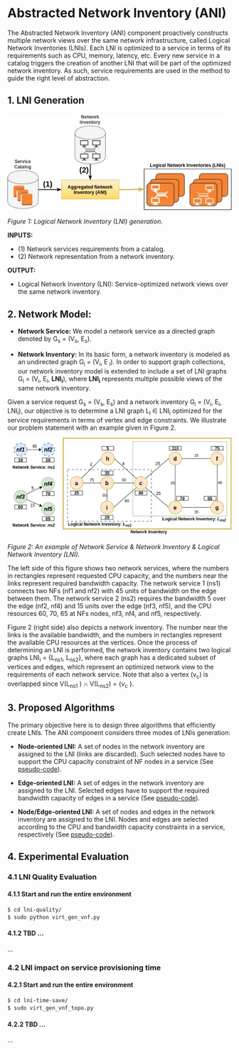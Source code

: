 # Abstracted Network Inventory (ANI)

The Abstracted Network Inventory (ANI) component proactively constructs multiple network views over the same network infrastructure, called Logical Network Inventories (LNIs). Each LNI is optimized to a service in terms of its requirements such as CPU, memory, latency, etc. Every new service in a catalog triggers the creation of another LNI that will be part of the optimized network inventory. As such, service requirements are used in the method to guide the right level of abstraction.

## 1. LNI Generation

![N|Solid](./figures/lni-gen.jpg)

*Figure 1: Logical Network Inventory (LNI) generation.*

**INPUTS:**
- (1) Network services requirements from a catalog.
- (2) Network representation from a network inventory.

**OUTPUT:**
- Logical Network Inventory (LNI): Service-optimized network views over the same network inventory.

## 2. Network Model:

- **Network Service:** We model a network service as a directed graph denoted by G<sub>s</sub> = (V<sub>s</sub>, E<sub>s</sub>).

- **Network Inventory:** In its basic form, a network inventory is modeled as an undirected graph G<sub>i</sub> = (V<sub>i</sub>, E<sub> i</sub>). In order to support graph collections, our network inventory model is extended to include a set of LNI graphs
G<sub>i</sub> = (V<sub>i</sub>, E<sub>i</sub>, **LNI<sub>i</sub>**), where **LNI<sub>i</sub>** represents multiple possible views of the same network inventory.

Given a service request G<sub>s</sub> = (V<sub>s</sub>, E<sub>s</sub>) and a network inventory G<sub>i</sub> = (V<sub>i</sub>, E<sub>i</sub>, LNI<sub>i</sub>), our objective is to determine a LNI graph L<sub>l</sub> ∈ LNI<sub>i</sub> optimized for the service requirements in terms of vertex and edge constraints. We illustrate our problem statement with an example given in Figure 2.

![N|Solid](./figures/net-model.jpg)

*Figure 2: An example of Network Service & Network Inventory
& Logical Network Inventory (LNI).*

The left side of this figure shows two network services, where the numbers in rectangles represent requested CPU capacity, and the numbers near the links represent required bandwidth capacity. The network service 1 (ns1) connects two NFs (nf1 and nf2) with 45 units of bandwidth on the edge between them. The network service 2 (ns2) requires the bandwidth 5 over the edge (nf2, nf4) and 15 units over the edge (nf3, nf5), and the CPU resources 60, 70, 65 at NFs nodes, nf3, nf4, and nf5, respectively.

Figure 2 (right side) also depicts a network inventory. The number near the links is the available bandwidth, and the numbers in rectangles represent the available CPU resources at the vertices. Once the process of determining an LNI is performed, the network inventory contains two logical graphs LNI<sub>i</sub> = {L<sub>ns1</sub>, L<sub>ns2</sub>}, where each graph has a dedicated subset of vertices and edges, which represent an optimized network view to the requirements of each network service. Note that also a vertex (v<sub>c</sub>) is overlapped since V(L<sub>ns1</sub> ) ∩ V(L<sub>ns2</sub>) = {v<sub>c</sub> }.

## 3. Proposed Algorithms

The primary objective here is to design three algorithms that efficiently create LNIs. The ANI component considers three modes of LNIs generation:

- **Node-oriented LNI:** A set of nodes in the network inventory are assigned to the LNI (links are discarded). Such selected nodes have to support the CPU capacity constraint of NF nodes in a service (See [pseudo-code](figures/alg/node-lni.png)).

- **Edge-oriented LNI:** A set of edges in the network inventory are assigned to the LNI. Selected edges have to support the required bandwidth capacity of edges in a service (See [pseudo-code](figures/alg/edge-lni.png)).

- **Node/Edge-oriented LNI:** A set of nodes and edges in the network inventory are assigned to the LNI. Nodes and edges are selected according to the CPU and bandwidth capacity constraints in a service, respectively (See [pseudo-code](figures/alg/node-edge-lni.png)).

## 4. Experimental Evaluation

### 4.1 LNI Quality Evaluation

#### 4.1.1 Start and run the entire environment
```sh
$ cd lni-quality/
$ sudo python virt_gen_vnf.py
```

#### 4.1.2 TBD ...
...

### 4.2 LNI impact on service provisioning time

#### 4.2.1 Start and run the entire environment
```sh
$ cd lni-time-save/
$ sudo virt_gen_vnf_topo.py
```

#### 4.2.2 TBD ...
...
